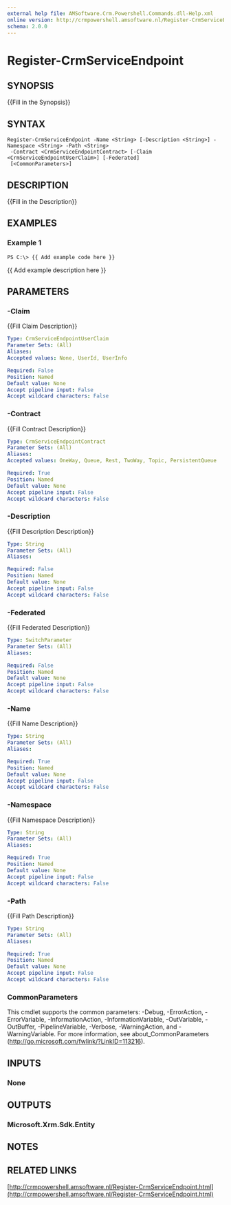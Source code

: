 ```yaml
---
external help file: AMSoftware.Crm.Powershell.Commands.dll-Help.xml
online version: http://crmpowershell.amsoftware.nl/Register-CrmServiceEndpoint.html
schema: 2.0.0
---
```


# Register-CrmServiceEndpoint

## SYNOPSIS
{{Fill in the Synopsis}}

## SYNTAX

```
Register-CrmServiceEndpoint -Name <String> [-Description <String>] -Namespace <String> -Path <String>
 -Contract <CrmServiceEndpointContract> [-Claim <CrmServiceEndpointUserClaim>] [-Federated]
 [<CommonParameters>]
```

## DESCRIPTION
{{Fill in the Description}}

## EXAMPLES

### Example 1
```
PS C:\> {{ Add example code here }}
```

{{ Add example description here }}

## PARAMETERS

### -Claim
{{Fill Claim Description}}

```yaml
Type: CrmServiceEndpointUserClaim
Parameter Sets: (All)
Aliases: 
Accepted values: None, UserId, UserInfo

Required: False
Position: Named
Default value: None
Accept pipeline input: False
Accept wildcard characters: False
```

### -Contract
{{Fill Contract Description}}

```yaml
Type: CrmServiceEndpointContract
Parameter Sets: (All)
Aliases: 
Accepted values: OneWay, Queue, Rest, TwoWay, Topic, PersistentQueue

Required: True
Position: Named
Default value: None
Accept pipeline input: False
Accept wildcard characters: False
```

### -Description
{{Fill Description Description}}

```yaml
Type: String
Parameter Sets: (All)
Aliases: 

Required: False
Position: Named
Default value: None
Accept pipeline input: False
Accept wildcard characters: False
```

### -Federated
{{Fill Federated Description}}

```yaml
Type: SwitchParameter
Parameter Sets: (All)
Aliases: 

Required: False
Position: Named
Default value: None
Accept pipeline input: False
Accept wildcard characters: False
```

### -Name
{{Fill Name Description}}

```yaml
Type: String
Parameter Sets: (All)
Aliases: 

Required: True
Position: Named
Default value: None
Accept pipeline input: False
Accept wildcard characters: False
```

### -Namespace
{{Fill Namespace Description}}

```yaml
Type: String
Parameter Sets: (All)
Aliases: 

Required: True
Position: Named
Default value: None
Accept pipeline input: False
Accept wildcard characters: False
```

### -Path
{{Fill Path Description}}

```yaml
Type: String
Parameter Sets: (All)
Aliases: 

Required: True
Position: Named
Default value: None
Accept pipeline input: False
Accept wildcard characters: False
```

### CommonParameters
This cmdlet supports the common parameters: -Debug, -ErrorAction, -ErrorVariable, -InformationAction, -InformationVariable, -OutVariable, -OutBuffer, -PipelineVariable, -Verbose, -WarningAction, and -WarningVariable. For more information, see about_CommonParameters (http://go.microsoft.com/fwlink/?LinkID=113216).

## INPUTS

### None

## OUTPUTS

### Microsoft.Xrm.Sdk.Entity

## NOTES

## RELATED LINKS

[http://crmpowershell.amsoftware.nl/Register-CrmServiceEndpoint.html](http://crmpowershell.amsoftware.nl/Register-CrmServiceEndpoint.html)

